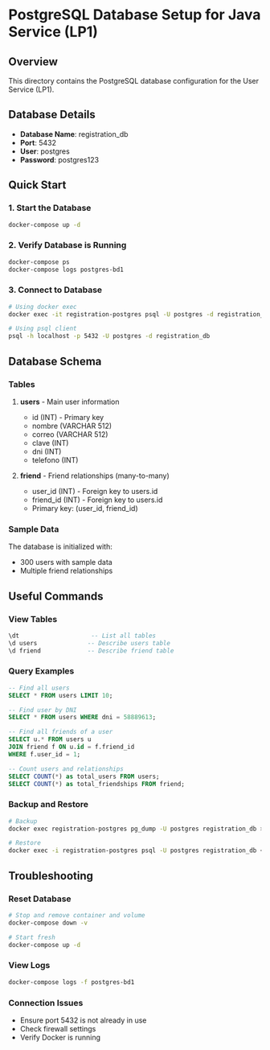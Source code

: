 # PostgreSQL Database Setup for Java Service (LP1)

## Overview
This directory contains the PostgreSQL database configuration for the User Service (LP1).

## Database Details
- **Database Name**: registration_db
- **Port**: 5432
- **User**: postgres
- **Password**: postgres123

## Quick Start

### 1. Start the Database
```bash
docker-compose up -d
```

### 2. Verify Database is Running
```bash
docker-compose ps
docker-compose logs postgres-bd1
```

### 3. Connect to Database
```bash
# Using docker exec
docker exec -it registration-postgres psql -U postgres -d registration_db

# Using psql client
psql -h localhost -p 5432 -U postgres -d registration_db
```

## Database Schema

### Tables
1. **users** - Main user information
   - id (INT) - Primary key
   - nombre (VARCHAR 512)
   - correo (VARCHAR 512)
   - clave (INT)
   - dni (INT)
   - telefono (INT)

2. **friend** - Friend relationships (many-to-many)
   - user_id (INT) - Foreign key to users.id
   - friend_id (INT) - Foreign key to users.id
   - Primary key: (user_id, friend_id)

### Sample Data
The database is initialized with:
- 300 users with sample data
- Multiple friend relationships

## Useful Commands

### View Tables
```sql
\dt                    -- List all tables
\d users              -- Describe users table
\d friend             -- Describe friend table
```

### Query Examples
```sql
-- Find all users
SELECT * FROM users LIMIT 10;

-- Find user by DNI
SELECT * FROM users WHERE dni = 58889613;

-- Find all friends of a user
SELECT u.* FROM users u 
JOIN friend f ON u.id = f.friend_id 
WHERE f.user_id = 1;

-- Count users and relationships
SELECT COUNT(*) as total_users FROM users;
SELECT COUNT(*) as total_friendships FROM friend;
```

### Backup and Restore
```bash
# Backup
docker exec registration-postgres pg_dump -U postgres registration_db > backup.sql

# Restore
docker exec -i registration-postgres psql -U postgres registration_db < backup.sql
```

## Troubleshooting

### Reset Database
```bash
# Stop and remove container and volume
docker-compose down -v

# Start fresh
docker-compose up -d
```

### View Logs
```bash
docker-compose logs -f postgres-bd1
```

### Connection Issues
- Ensure port 5432 is not already in use
- Check firewall settings
- Verify Docker is running 